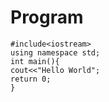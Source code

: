 # Program
```
#include<iostream>
using namespace std;
int main(){
cout<<"Hello World";
return 0;
}
```
